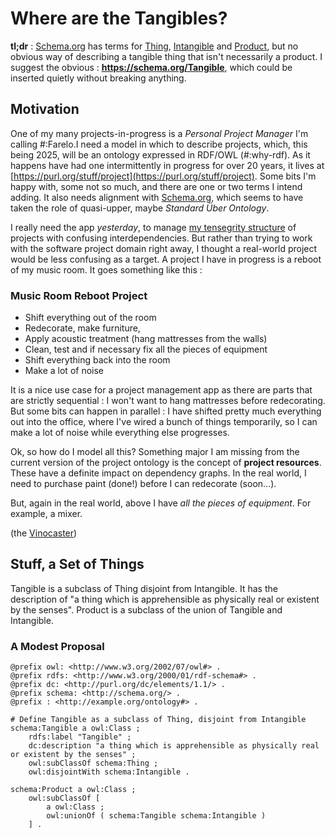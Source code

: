 # Where are the Tangibles?

**tl;dr** : [Schema.org](https://schema.org/) has terms for [Thing](https://schema.org/Thing), [Intangible](https://schema.org/Intangible) and [Product](https://schema.org/Product), but no obvious way of describing a tangible thing that isn't necessarily a product.
I suggest the obvious : **https://schema.org/Tangible**, which could be inserted quietly without breaking anything.

## Motivation

One of my many projects-in-progress is a *Personal Project Manager* I'm calling #:Farelo.I need a model in which to describe projects, which, this being 2025, will be an ontology expressed in RDF/OWL (#:why-rdf). As it happens have had one intermittently in progress for over 20 years, it lives at [https://purl.org/stuff/project](https://purl.org/stuff/project). Some bits I'm happy with, some not so much, and there are one or two terms I intend adding. It also needs alignment with [Schema.org](https://schema.org/), which seems to have taken the role of quasi-upper, maybe *Standard Über Ontology*.

I really need the app *yesterday*, to manage [my tensegrity structure](https://github.com/danja/tensegrity) of projects with confusing interdependencies. But rather than trying to work with the software project domain right away, I thought a real-world project would be less confusing as a target. A project I have in progress is a reboot of my music room. It goes something like this :

### Music Room Reboot Project

* Shift everything out of the room
* Redecorate, make furniture,
* Apply acoustic treatment (hang mattresses from the walls)
* Clean, test and if necessary fix all the pieces of equipment
* Shift everything back into the room
* Make a lot of noise

It is a nice use case for a project management app as there are parts that are strictly sequential : I won't want to hang mattresses before redecorating. But some bits can happen in parallel : I have shifted pretty much everything out into the office, where I've wired a bunch of things temporarily, so I can make a lot of noise while everything else progresses.

Ok, so how do I model all this? Something major I am missing from the current version of the project ontology is the concept of **project resources**. These have a definite impact on dependency graphs. In the real world, I need to purchase paint (done!) before I can redecorate (soon...).

But, again in the real world, above I have *all the pieces of equipment*. For example, a mixer. 

(the [Vinocaster](https://hyperdata.it/stuff/vinocaster/))

## Stuff, a Set of Things

Tangible is a subclass of Thing disjoint from Intangible. It has the description of "a thing which is apprehensible as physically real or existent by the senses". Product is a subclass of the union of Tangible and Intangible.

### A Modest Proposal

```turtle
@prefix owl: <http://www.w3.org/2002/07/owl#> .
@prefix rdfs: <http://www.w3.org/2000/01/rdf-schema#> .
@prefix dc: <http://purl.org/dc/elements/1.1/> .
@prefix schema: <http://schema.org/> .
@prefix : <http://example.org/ontology#> .

# Define Tangible as a subclass of Thing, disjoint from Intangible
schema:Tangible a owl:Class ;
    rdfs:label "Tangible" ;
    dc:description "a thing which is apprehensible as physically real or existent by the senses" ;
    owl:subClassOf schema:Thing ;
    owl:disjointWith schema:Intangible .

schema:Product a owl:Class ;
    owl:subClassOf [
        a owl:Class ;
        owl:unionOf ( schema:Tangible schema:Intangible )
    ] .
```
